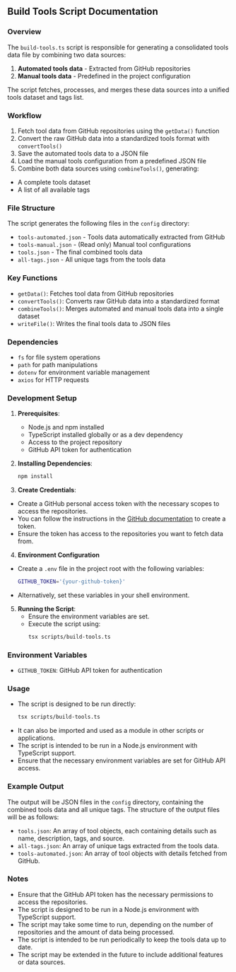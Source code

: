 ## Build Tools Script Documentation

### Overview

The `build-tools.ts` script is responsible for generating a consolidated tools data file by combining two data sources:

1. **Automated tools data** - Extracted from GitHub repositories
2. **Manual tools data** - Predefined in the project configuration

The script fetches, processes, and merges these data sources into a unified tools dataset and tags list.

### Workflow

1. Fetch tool data from GitHub repositories using the `getData()` function
2. Convert the raw GitHub data into a standardized tools format with `convertTools()`
3. Save the automated tools data to a JSON file
4. Load the manual tools configuration from a predefined JSON file
5. Combine both data sources using `combineTools()`, generating:

- A complete tools dataset
- A list of all available tags

### File Structure

The script generates the following files in the `config` directory:

- `tools-automated.json` - Tools data automatically extracted from GitHub
- `tools-manual.json` - (Read only) Manual tool configurations
- `tools.json` - The final combined tools data
- `all-tags.json` - All unique tags from the tools data

### Key Functions

- `getData()`: Fetches tool data from GitHub repositories
- `convertTools()`: Converts raw GitHub data into a standardized format
- `combineTools()`: Merges automated and manual tools data into a single dataset
- `writeFile()`: Writes the final tools data to JSON files

### Dependencies

- `fs` for file system operations
- `path` for path manipulations
- `dotenv` for environment variable management
- `axios` for HTTP requests

### Development Setup

1. **Prerequisites**:

   - Node.js and npm installed
   - TypeScript installed globally or as a dev dependency
   - Access to the project repository
   - GitHub API token for authentication

2. **Installing Dependencies**:

   ```bash
   npm install
   ```

3. **Create Credentials**:

- Create a GitHub personal access token with the necessary scopes to access the repositories.
- You can follow the instructions in the [GitHub documentation](https://docs.github.com/en/authentication/keeping-your-account-and-data-secure/creating-a-personal-access-token) to create a token.
- Ensure the token has access to the repositories you want to fetch data from.

4. **Environment Configuration**

- Create a `.env` file in the project root with the following variables:
  ```bash
  GITHUB_TOKEN='{your-github-token}'
  ```
- Alternatively, set these variables in your shell environment.

5. **Running the Script**:
   - Ensure the environment variables are set.
   - Execute the script using:
     ```bash
     tsx scripts/build-tools.ts
     ```

### Environment Variables

- `GITHUB_TOKEN`: GitHub API token for authentication

### Usage

- The script is designed to be run directly:
  ```bash
  tsx scripts/build-tools.ts
  ```
- It can also be imported and used as a module in other scripts or applications.
- The script is intended to be run in a Node.js environment with TypeScript support.
- Ensure that the necessary environment variables are set for GitHub API access.

### Example Output

The output will be JSON files in the `config` directory, containing the combined tools data and all unique tags. The structure of the output files will be as follows:

- `tools.json`: An array of tool objects, each containing details such as name, description, tags, and source.
- `all-tags.json`: An array of unique tags extracted from the tools data.
- `tools-automated.json`: An array of tool objects with details fetched from GitHub.

### Notes

- Ensure that the GitHub API token has the necessary permissions to access the repositories.
- The script is designed to be run in a Node.js environment with TypeScript support.
- The script may take some time to run, depending on the number of repositories and the amount of data being processed.
- The script is intended to be run periodically to keep the tools data up to date.
- The script may be extended in the future to include additional features or data sources.
